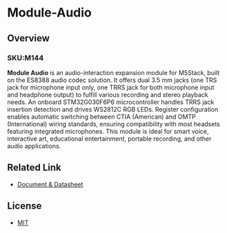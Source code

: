 # Module-Audio

## Overview

### SKU:M144

**Module Audio** is an audio-interaction expansion module for M5Stack, built on the ES8388 audio codec solution. It offers dual 3.5 mm jacks (one TRS jack for microphone input only, one TRRS jack for both microphone input and headphone output) to fulfill various recording and stereo playback needs. An onboard STM32G030F6P6 microcontroller handles TRRS jack insertion detection and drives WS2812C RGB LEDs. Register configuration enables automatic switching between CTIA (American) and OMTP (International) wiring standards, ensuring compatibility with most headsets featuring integrated microphones. This module is ideal for smart voice, interactive art, educational entertainment, portable recording, and other audio applications.

## Related Link

- [Document & Datasheet](https://docs.m5stack.com/en/module/Module-Audio)

## License

- [MIT](https://github.com/m5stack/Module-Audio/blob/main/LICENSE)